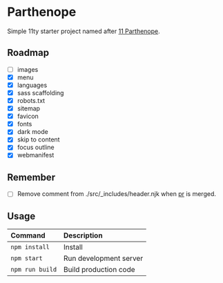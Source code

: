 # Parthenope
Simple 11ty starter project named after [11 Parthenope](https://en.wikipedia.org/wiki/11_Parthenope).

## Roadmap
- [ ] images
- [x] menu
- [x] languages
- [x] sass scaffolding
- [x] robots.txt
- [x] sitemap
- [x] favicon
- [x] fonts
- [x] dark mode
- [x] skip to content
- [x] focus outline
- [x] webmanifest

## Remember
- [ ] Remove comment from ./src/_includes/header.njk when [pr](https://github.com/11ty/eleventy-navigation/pull/43) is merged.

## Usage
| Command | Description |
| :--- | :--- |
| `npm install` | Install |
| `npm start` | Run development server |
| `npm run build` | Build production code |
